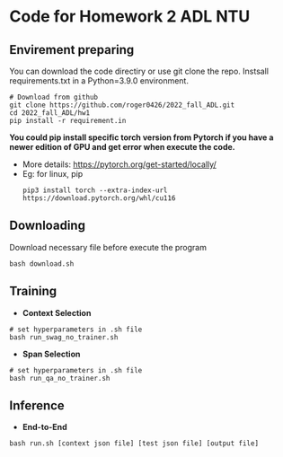 
# Code for Homework 2 ADL NTU

## Envirement preparing
You can download the code directiry or use git clone the repo.
Instsall requirements.txt in a Python=3.9.0 environment.
```shell
# Download from github
git clone https://github.com/roger0426/2022_fall_ADL.git
cd 2022_fall_ADL/hw1
pip install -r requirement.in
```

**You could pip install specific torch version from Pytorch if you have a newer edition of GPU and get error when execute the code.**
- More details: https://pytorch.org/get-started/locally/
- Eg: for linux, pip
  ```
  pip3 install torch --extra-index-url https://download.pytorch.org/whl/cu116
  ```
## Downloading
Download necessary file before execute the program
```shell
bash download.sh
```

## Training
- **Context Selection**
```shell
# set hyperparameters in .sh file
bash run_swag_no_trainer.sh
```
- **Span Selection**
```shell
# set hyperparameters in .sh file
bash run_qa_no_trainer.sh
```

## Inference
- **End-to-End**
```shell
bash run.sh [context json file] [test json file] [output file]
```
